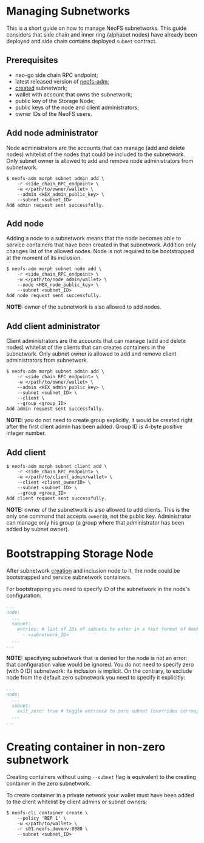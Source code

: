# Managing Subnetworks

This is a short guide on how to manage NeoFS subnetworks. This guide
considers that side chain and inner ring (alphabet nodes) have already
been deployed and side chain contains deployed `subnet` contract.

## Prerequisites

- neo-go side chain RPC endpoint;
- latest released version of [neofs-adm](https://github.com/nspcc-dev/neofs-node/releases);
- [created](subnetwork-creation.md) subnetwork;
- wallet with account that owns the subnetwork;
- public key of the Storage Node;
- public keys of the node and client administrators;
- owner IDs of the NeoFS users.

## Add node administrator

Node administrators are the accounts that can manage (add and delete nodes)
whitelist of the nodes that could be included to the subnetwork. Only subnet
owner is allowed to add and remove node administrators from subnetwork.

```shell
$ neofs-adm morph subnet admin add \
    -r <side_chain_RPC_endpoint> \
    -w </path/to/owner/wallet> \
    --admin <HEX_admin_public_key> \
    --subnet <subnet_ID>
Add admin request sent successfully.
```

## Add node

Adding a node to a subnetwork means that the node becomes able to service
containers that have been created in that subnetwork. Addition only changes
list of the allowed nodes. Node is not required to be bootstrapped at the
moment of its inclusion.

```shell
$ neofs-adm morph subnet node add \
    -r <side_chain_RPC_endpoint> \
    -w </path/to/node_admin/wallet> \
    --node <HEX_node_public_key> \
    --subnet <subnet_ID>
Add node request sent successfully.
```

**NOTE:** owner of the subnetwork is also allowed to add nodes.

## Add client administrator

Client administrators are the accounts that can manage (add and delete
nodes) whitelist of the clients that can creates containers in the
subnetwork. Only subnet owner is allowed to add and remove client
administrators from subnetwork.

```shell
$ neofs-adm morph subnet admin add \
    -r <side_chain_RPC_endpoint> \
    -w </path/to/owner/wallet> \
    --admin <HEX_admin_public_key> \
    --subnet <subnet_ID> \
    --client \
    --group <group_ID>
Add admin request sent successfully.
```

**NOTE:** you do not need to create group explicitly, it would be created
right after the first client admin has been added. Group ID is 4-byte
positive integer number.

## Add client

```shell
$ neofs-adm morph subnet client add \
    -r <side_chain_RPC_endpoint> \
    -w </path/to/client_admin/wallet> \
    --client <client_ownerID> \
    --subnet <subnet_ID> \
    --group <group_ID>
Add client request sent successfully.
```

**NOTE:** owner of the subnetwork is also allowed to add clients. This is
the only one command that accepts `ownerID`, not the public key.
Administrator can manage only his group (a group where that administrator
has been added by subnet owner).

# Bootstrapping Storage Node

After subnetwork [creation](subnetwork-creation.md) and inclusion node to it, the 
node could be bootstrapped and service subnetwork containers.

For bootstrapping you need to specify ID of the subnetwork in the node's 
configuration: 

```yaml
...
node:
  ...
  subnet:
    entries: # list of IDs of subnets to enter in a text format of NeoFS API protocol (overrides corresponding attributes)
      - <subnetwork_ID>
  ...
...
```

**NOTE:** specifying subnetwork that is denied for the node is not an error:
that configuration value would be ignored. You do not need to specify zero 
(with 0 ID) subnetwork: its inclusion is implicit. On the contrary, to exclude
node from the default zero subnetwork you need to specify it explicitly:

```yaml
...
node:
  ...
  subnet:
    exit_zero: true # toggle entrance to zero subnet (overrides corresponding attribute and occurrence in `entries`)
  ...
...
```

# Creating container in non-zero subnetwork

Creating containers without using `--subnet` flag is equivalent to the 
creating container in the zero subnetwork.

To create container in a private network your wallet must have been added to
the client whitelist by client admins or subnet owners:

```shell
$ neofs-cli container create \
    --policy 'REP 1' \
    -w </path/to/wallet> \
    -r s01.neofs.devenv:8080 \
    --subnet <subnet_ID>
```
